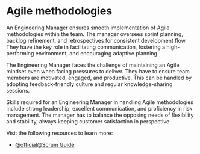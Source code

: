 # Agile methodologies

An Engineering Manager ensures smooth implementation of Agile methodologies within the team. The manager oversees sprint planning, backlog refinement, and retrospectives for consistent development flow. They have the key role in facilitating communication, fostering a high-performing environment, and encouraging adaptive planning.

The Engineering Manager faces the challenge of maintaining an Agile mindset even when facing pressures to deliver. They have to ensure team members are motivated, engaged, and productive. This can be handled by adopting feedback-friendly culture and regular knowledge-sharing sessions.

Skills required for an Engineering Manager in handling Agile methodologies include strong leadership, excellent communication, and proficiency in risk management. The manager has to balance the opposing needs of flexibility and stability, always keeping customer satisfaction in perspective.

Visit the following resources to learn more:

- [@official@Scrum Guide](https://scrumguides.org/)